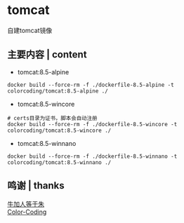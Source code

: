 # tomcat
自建tomcat镜像

## 主要内容 | content
* tomcat:8.5-alpine
~~~
docker build --force-rm -f ./dockerfile-8.5-alpine -t colorcoding/tomcat:8.5-alpine ./
~~~
* tomcat:8.5-wincore
~~~
# certs目录为证书，脚本会自动注册
docker build --force-rm -f ./dockerfile-8.5-wincore -t colorcoding/tomcat:8.5-wincore ./
~~~
* tomcat:8.5-winnano
~~~
docker build --force-rm -f ./dockerfile-8.5-winnano -t colorcoding/tomcat:8.5-winnano ./
~~~

## 鸣谢 | thanks
[牛加人等于朱](http://baike.baidu.com/view/1769.htm "NiurenZhu")<br>
[Color-Coding](http://colorcoding.org/ "咔啦工作室")<br>
